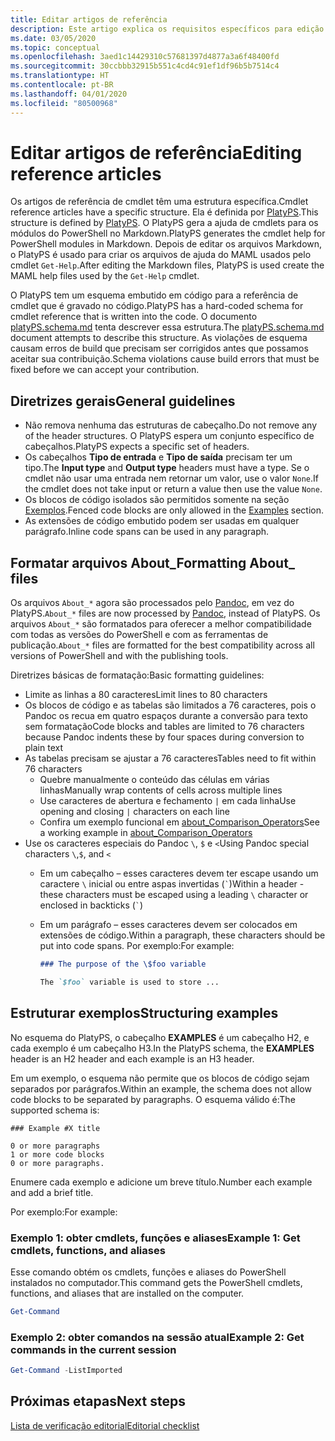 ```yaml
---
title: Editar artigos de referência
description: Este artigo explica os requisitos específicos para edição de referências de cmdlet e os tópicos Sobre na documentação do PowerShell.
ms.date: 03/05/2020
ms.topic: conceptual
ms.openlocfilehash: 3aed1c14429310c57681397d4877a3a6f48400fd
ms.sourcegitcommit: 30ccbbb32915b551c4cd4c91ef1df96b5b7514c4
ms.translationtype: HT
ms.contentlocale: pt-BR
ms.lasthandoff: 04/01/2020
ms.locfileid: "80500968"
---
```

# <a name="editing-reference-articles"></a><span data-ttu-id="fbc1b-103">Editar artigos de referência</span><span class="sxs-lookup"><span data-stu-id="fbc1b-103">Editing reference articles</span></span>

<span data-ttu-id="fbc1b-104">Os artigos de referência de cmdlet têm uma estrutura específica.</span><span class="sxs-lookup"><span data-stu-id="fbc1b-104">Cmdlet reference articles have a specific structure.</span></span> <span data-ttu-id="fbc1b-105">Ela é definida por [PlatyPS][].</span><span class="sxs-lookup"><span data-stu-id="fbc1b-105">This structure is defined by [PlatyPS][].</span></span>
<span data-ttu-id="fbc1b-106">O PlatyPS gera a ajuda de cmdlets para os módulos do PowerShell no Markdown.</span><span class="sxs-lookup"><span data-stu-id="fbc1b-106">PlatyPS generates the cmdlet help for PowerShell modules in Markdown.</span></span> <span data-ttu-id="fbc1b-107">Depois de editar os arquivos Markdown, o PlatyPS é usado para criar os arquivos de ajuda do MAML usados pelo cmdlet `Get-Help`.</span><span class="sxs-lookup"><span data-stu-id="fbc1b-107">After editing the Markdown files, PlatyPS is used create the MAML help files used by the `Get-Help` cmdlet.</span></span>

<span data-ttu-id="fbc1b-108">O PlatyPS tem um esquema embutido em código para a referência de cmdlet que é gravado no código.</span><span class="sxs-lookup"><span data-stu-id="fbc1b-108">PlatyPS has a hard-coded schema for cmdlet reference that is written into the code.</span></span> <span data-ttu-id="fbc1b-109">O documento [platyPS.schema.md][] tenta descrever essa estrutura.</span><span class="sxs-lookup"><span data-stu-id="fbc1b-109">The [platyPS.schema.md][] document attempts to describe this structure.</span></span> <span data-ttu-id="fbc1b-110">As violações de esquema causam erros de build que precisam ser corrigidos antes que possamos aceitar sua contribuição.</span><span class="sxs-lookup"><span data-stu-id="fbc1b-110">Schema violations cause build errors that must be fixed before we can accept your contribution.</span></span>

## <a name="general-guidelines"></a><span data-ttu-id="fbc1b-111">Diretrizes gerais</span><span class="sxs-lookup"><span data-stu-id="fbc1b-111">General guidelines</span></span>

- <span data-ttu-id="fbc1b-112">Não remova nenhuma das estruturas de cabeçalho.</span><span class="sxs-lookup"><span data-stu-id="fbc1b-112">Do not remove any of the header structures.</span></span> <span data-ttu-id="fbc1b-113">O PlatyPS espera um conjunto específico de cabeçalhos.</span><span class="sxs-lookup"><span data-stu-id="fbc1b-113">PlatyPS expects a specific set of headers.</span></span>
- <span data-ttu-id="fbc1b-114">Os cabeçalhos **Tipo de entrada** e **Tipo de saída** precisam ter um tipo.</span><span class="sxs-lookup"><span data-stu-id="fbc1b-114">The **Input type** and **Output type** headers must have a type.</span></span> <span data-ttu-id="fbc1b-115">Se o cmdlet não usar uma entrada nem retornar um valor, use o valor `None`.</span><span class="sxs-lookup"><span data-stu-id="fbc1b-115">If the cmdlet does not take input or return a value then use the value `None`.</span></span>
- <span data-ttu-id="fbc1b-116">Os blocos de código isolados são permitidos somente na seção [Exemplos](#structuring-examples).</span><span class="sxs-lookup"><span data-stu-id="fbc1b-116">Fenced code blocks are only allowed in the [Examples](#structuring-examples) section.</span></span>
- <span data-ttu-id="fbc1b-117">As extensões de código embutido podem ser usadas em qualquer parágrafo.</span><span class="sxs-lookup"><span data-stu-id="fbc1b-117">Inline code spans can be used in any paragraph.</span></span>

## <a name="formatting-about_-files"></a><span data-ttu-id="fbc1b-118">Formatar arquivos About_</span><span class="sxs-lookup"><span data-stu-id="fbc1b-118">Formatting About_ files</span></span>

<span data-ttu-id="fbc1b-119">Os arquivos `About_*` agora são processados pelo [Pandoc][], em vez do PlatyPS.</span><span class="sxs-lookup"><span data-stu-id="fbc1b-119">`About_*` files are now processed by [Pandoc][], instead of PlatyPS.</span></span> <span data-ttu-id="fbc1b-120">Os arquivos `About_*` são formatados para oferecer a melhor compatibilidade com todas as versões do PowerShell e com as ferramentas de publicação.</span><span class="sxs-lookup"><span data-stu-id="fbc1b-120">`About_*` files are formatted for the best compatibility across all versions of PowerShell and with the publishing tools.</span></span>

<span data-ttu-id="fbc1b-121">Diretrizes básicas de formatação:</span><span class="sxs-lookup"><span data-stu-id="fbc1b-121">Basic formatting guidelines:</span></span>

- <span data-ttu-id="fbc1b-122">Limite as linhas a 80 caracteres</span><span class="sxs-lookup"><span data-stu-id="fbc1b-122">Limit lines to 80 characters</span></span>
- <span data-ttu-id="fbc1b-123">Os blocos de código e as tabelas são limitados a 76 caracteres, pois o Pandoc os recua em quatro espaços durante a conversão para texto sem formatação</span><span class="sxs-lookup"><span data-stu-id="fbc1b-123">Code blocks and tables are limited to 76 characters because Pandoc indents these by four spaces during conversion to plain text</span></span>
- <span data-ttu-id="fbc1b-124">As tabelas precisam se ajustar a 76 caracteres</span><span class="sxs-lookup"><span data-stu-id="fbc1b-124">Tables need to fit within 76 characters</span></span>
  - <span data-ttu-id="fbc1b-125">Quebre manualmente o conteúdo das células em várias linhas</span><span class="sxs-lookup"><span data-stu-id="fbc1b-125">Manually wrap contents of cells across multiple lines</span></span>
  - <span data-ttu-id="fbc1b-126">Use caracteres de abertura e fechamento `|` em cada linha</span><span class="sxs-lookup"><span data-stu-id="fbc1b-126">Use opening and closing `|` characters on each line</span></span>
  - <span data-ttu-id="fbc1b-127">Confira um exemplo funcional em [about_Comparison_Operators][about-example]</span><span class="sxs-lookup"><span data-stu-id="fbc1b-127">See a working example in [about_Comparison_Operators][about-example]</span></span>
- <span data-ttu-id="fbc1b-128">Use os caracteres especiais do Pandoc `\`, `$` e `<`</span><span class="sxs-lookup"><span data-stu-id="fbc1b-128">Using Pandoc special characters `\`,`$`, and `<`</span></span>
  - <span data-ttu-id="fbc1b-129">Em um cabeçalho – esses caracteres devem ter escape usando um caractere `\` inicial ou entre aspas invertidas (`` ` ``)</span><span class="sxs-lookup"><span data-stu-id="fbc1b-129">Within a header - these characters must be escaped using a leading `\` character or enclosed in backticks (`` ` ``)</span></span>
  - <span data-ttu-id="fbc1b-130">Em um parágrafo – esses caracteres devem ser colocados em extensões de código.</span><span class="sxs-lookup"><span data-stu-id="fbc1b-130">Within a paragraph, these characters should be put into code spans.</span></span> <span data-ttu-id="fbc1b-131">Por exemplo:</span><span class="sxs-lookup"><span data-stu-id="fbc1b-131">For example:</span></span>

    ~~~markdown
    ### The purpose of the \$foo variable

    The `$foo` variable is used to store ...
    ~~~

## <a name="structuring-examples"></a><span data-ttu-id="fbc1b-132">Estruturar exemplos</span><span class="sxs-lookup"><span data-stu-id="fbc1b-132">Structuring examples</span></span>

<span data-ttu-id="fbc1b-133">No esquema do PlatyPS, o cabeçalho **EXAMPLES** é um cabeçalho H2, e cada exemplo é um cabeçalho H3.</span><span class="sxs-lookup"><span data-stu-id="fbc1b-133">In the PlatyPS schema, the **EXAMPLES** header is an H2 header and each example is an H3 header.</span></span>

<span data-ttu-id="fbc1b-134">Em um exemplo, o esquema não permite que os blocos de código sejam separados por parágrafos.</span><span class="sxs-lookup"><span data-stu-id="fbc1b-134">Within an example, the schema does not allow code blocks to be separated by paragraphs.</span></span> <span data-ttu-id="fbc1b-135">O esquema válido é:</span><span class="sxs-lookup"><span data-stu-id="fbc1b-135">The supported schema is:</span></span>

```
### Example #X title

0 or more paragraphs
1 or more code blocks
0 or more paragraphs.
```

<span data-ttu-id="fbc1b-136">Enumere cada exemplo e adicione um breve título.</span><span class="sxs-lookup"><span data-stu-id="fbc1b-136">Number each example and add a brief title.</span></span>

<span data-ttu-id="fbc1b-137">Por exemplo:</span><span class="sxs-lookup"><span data-stu-id="fbc1b-137">For example:</span></span>

### <a name="example-1-get-cmdlets-functions-and-aliases"></a><span data-ttu-id="fbc1b-138">Exemplo 1: obter cmdlets, funções e aliases</span><span class="sxs-lookup"><span data-stu-id="fbc1b-138">Example 1: Get cmdlets, functions, and aliases</span></span>

<span data-ttu-id="fbc1b-139">Esse comando obtém os cmdlets, funções e aliases do PowerShell instalados no computador.</span><span class="sxs-lookup"><span data-stu-id="fbc1b-139">This command gets the PowerShell cmdlets, functions, and aliases that are installed on the computer.</span></span>

```powershell
Get-Command
```

### <a name="example-2-get-commands-in-the-current-session"></a><span data-ttu-id="fbc1b-140">Exemplo 2: obter comandos na sessão atual</span><span class="sxs-lookup"><span data-stu-id="fbc1b-140">Example 2: Get commands in the current session</span></span>

```powershell
Get-Command -ListImported
```

## <a name="next-steps"></a><span data-ttu-id="fbc1b-141">Próximas etapas</span><span class="sxs-lookup"><span data-stu-id="fbc1b-141">Next steps</span></span>

[<span data-ttu-id="fbc1b-142">Lista de verificação editorial</span><span class="sxs-lookup"><span data-stu-id="fbc1b-142">Editorial checklist</span></span>](editorial-checklist.md)

<!-- link references -->
[PlatyPS]: https://github.com/powershell/platyps
[platyPS.schema.md]: https://github.com/PowerShell/platyPS/blob/master/platyPS.schema.md
[issue1806]: https://github.com/MicrosoftDocs/PowerShell-Docs/issues/1806
[about-example]: /PowerShell/module/Microsoft.PowerShell.Core/About/about_Comparison_Operators
[Pandoc]: https://pandoc.org
